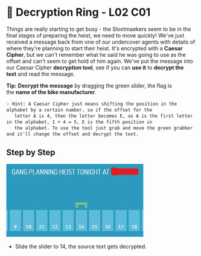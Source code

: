 # 💍 Decryption Ring - L02 C01

Things are really starting to get busy - the Slootmaekers seem to be in the final stages of preparing the heist, we need to move quickly! We've just received a message back from one of our undercover agents with details of where they're planning to start their heist. It's encrypted with a **Caesar Cipher**, but we can't remember what he said he was going to use as the offset and can't seem to get hold of him again. We've put the message into our Caesar Cipher **decryption tool**, see if you can **use it** to **decrypt the text** and read the message.

**Tip:** **Decrypt the message** by dragging the green slider, the flag is the **name of the bike manufacturer**.

```
💡 Hint: A Caesar Cipher just means shifting the position in the alphabet by a certain number, so if the offset for the
   letter A is 4, then the letter becomes E, as A is the first letter in the alphabet, 1 + 4 = 5, E is the fifth position in
   the alphabet. To use the tool just grab and move the green grabber and it'll change the offset and decrypt the text.
```

## Step by Step

![image of slider and text](/assets/decryptionring1.jpg)

- Slide the slider to 14, the source text gets decrypted.
